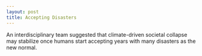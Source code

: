 ```yaml
---
layout: post
title: Accepting Disasters
---
```


An interdisciplinary team suggested that climate-driven societal collapse may stabilize once humans start accepting years with many disasters as the new normal.
